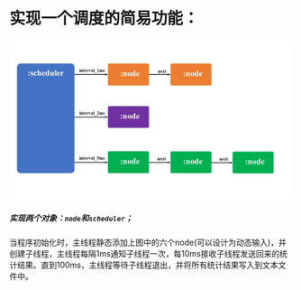 # 实现一个调度的简易功能：

<img src="./功能梗概.jpg" style="zoom:80%;" />

##### 	实现两个对象：`node`和`scheduler`；

​	当程序初始化时，主线程静态添加上图中的六个node(可以设计为动态输入)，并创建子线程，主线程每隔1ms通知子线程一次，每10ms接收子线程发送回来的统计结果。直到100ms，主线程等待子线程退出，并将所有统计结果写入到文本文件中。